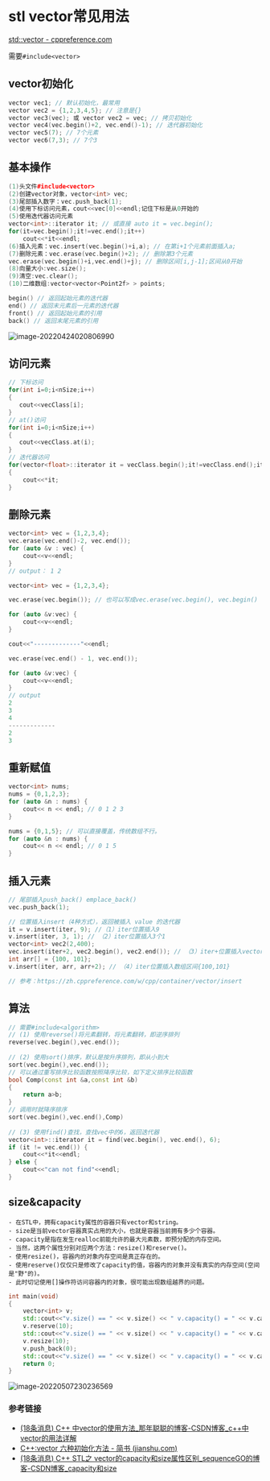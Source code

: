 # stl vector常见用法

[std::vector - cppreference.com](https://zh.cppreference.com/w/cpp/container/vector)

需要`#include<vector>`

## vector初始化

```c++
vector vec1; // 默认初始化，最常用
vector vec2 = {1,2,3,4,5}; // 注意是{}
vector vec3(vec); 或 vector vec2 = vec; // 拷贝初始化
vector vec4(vec.begin()+2, vec.end()-1); // 迭代器初始化
vector vec5(7); // 7个元素
vector vec6(7,3); // 7个3
```

## 基本操作

```c++
(1)头文件#include<vector>
(2)创建vector对象，vector<int> vec;
(3)尾部插入数字：vec.push_back(1);
(4)使用下标访问元素，cout<<vec[0]<<endl;记住下标是从0开始的
(5)使用迭代器访问元素
vector<int>::iterator it; // 或直接 auto it = vec.begin();
for(it=vec.begin();it!=vec.end();it++)
    cout<<*it<<endl;
(6)插入元素：vec.insert(vec.begin()+i,a); // 在第i+1个元素前面插入a;
(7)删除元素：vec.erase(vec.begin()+2); // 删除第3个元素
vec.erase(vec.begin()+i,vec.end()+j); // 删除区间[i,j-1];区间从0开始
(8)向量大小:vec.size();
(9)清空:vec.clear();
(10)二维数组:vector<vector<Point2f> > points; 

begin() // 返回起始元素的迭代器
end() // 返回末元素后一元素的迭代器
front() // 返回起始元素的引用
back() // 返回末尾元素的引用
```

![image-20220424020806990](https://hanbabang-1311741789.cos.ap-chengdu.myqcloud.com/Pics/image-20220424020806990.png)

## 访问元素

```c++
// 下标访问
for(int i=0;i<nSize;i++)  
{  
   cout<<vecClass[i];  
}
// at()访问
for(int i=0;i<nSize;i++)  
{  
   cout<<vecClass.at(i);  
}
// 迭代器访问
for(vector<float>::iterator it = vecClass.begin();it!=vecClass.end();it++)  
{  
    cout<<*it;  
}
```

## 删除元素

```cpp
vector<int> vec = {1,2,3,4};
vec.erase(vec.end()-2, vec.end());
for (auto &v : vec) {
    cout<<v<<endl;
}
// output： 1 2

vector<int> vec = {1,2,3,4};

vec.erase(vec.begin()); // 也可以写成vec.erase(vec.begin(), vec.begin() + 1); 删除的是左闭右开！

for (auto &v:vec) {
    cout<<v<<endl;
}

cout<<"-------------"<<endl;

vec.erase(vec.end() - 1, vec.end());

for (auto &v:vec) {
    cout<<v<<endl;
}
// output
2
3
4
-------------
2
3
```

## 重新赋值

```c++
vector<int> nums;
nums = {0,1,2,3};
for (auto &n : nums) {
    cout<< n << endl; // 0 1 2 3
}

nums = {0,1,5}; // 可以直接覆盖，传统数组不行。
for (auto &n : nums) {
    cout<< n << endl; // 0 1 5
}
```

## 插入元素

```cpp
// 尾部插入push_back() emplace_back()
vec.push_back(1);

// 位置插入insert（4种方式），返回被插入 value 的迭代器
it = v.insert(iter, 9); //（1）iter位置插入9
v.insert(iter, 3, 1); // （2）iter位置插入3个1
vector<int> vec2(2,400);
vec.insert(iter+2, vec2.begin(), vec2.end()); // （3）iter+位置插入vector<int>指定区间{2,400}
int arr[] = {100, 101};
v.insert(iter, arr, arr+2); // （4）iter位置插入数组区间{100,101}

// 参考：https://zh.cppreference.com/w/cpp/container/vector/insert
```

## 算法

```cpp
// 需要#include<algorithm>
// (1) 使用reverse()将元素翻转，将元素翻转，即逆序排列
reverse(vec.begin(),vec.end());
    
// (2) 使用sort()排序，默认是按升序排列，即从小到大
sort(vec.begin(),vec.end()); 
// 可以通过重写排序比较函数按照降序比较，如下定义排序比较函数
bool Comp(const int &a,const int &b)
{
    return a>b;
}
// 调用时就降序排序
sort(vec.begin(),vec.end(),Comp)
    
// (3) 使用find()查找，查找vec中的6，返回迭代器
vector<int>::iterator it = find(vec.begin(), vec.end(), 6);
if (it != vec.end()) {
    cout<<*it<<endl;
} else {
    cout<<"can not find"<<endl;
}
```

## size&capacity

```
- 在STL中，拥有capacity属性的容器只有vector和string。
- size是当前vector容器真实占用的大小，也就是容器当前拥有多少个容器。
- capacity是指在发生realloc前能允许的最大元素数，即预分配的内存空间。
- 当然，这两个属性分别对应两个方法：resize()和reserve()。
- 使用resize()，容器内的对象内存空间是真正存在的。
- 使用reserve()仅仅只是修改了capacity的值，容器内的对象并没有真实的内存空间(空间是"野"的)。
- 此时切记使用[]操作符访问容器内的对象，很可能出现数组越界的问题。
```

```c++
int main(void)
{
	vector<int> v;
	std::cout<<"v.size() == " << v.size() << " v.capacity() = " << v.capacity() << std::endl;
	v.reserve(10);
	std::cout<<"v.size() == " << v.size() << " v.capacity() = " << v.capacity() << std::endl;
	v.resize(10);
	v.push_back(0);
	std::cout<<"v.size() == " << v.size() << " v.capacity() = " << v.capacity() << std::endl;
	return 0;
}
```

![image-20220507230236569](https://hanbabang-1311741789.cos.ap-chengdu.myqcloud.com/image-20220507230236569.png)

### 参考链接

- [(18条消息) C++ 中vector的使用方法_那年聪聪的博客-CSDN博客_c++中vector的用法详解](https://blog.csdn.net/duan19920101/article/details/50617190?spm=1001.2101.3001.6650.8&depth_1-utm_relevant_index=14)
- [C++:vector 六种初始化方法 - 简书 (jianshu.com)](https://www.jianshu.com/p/d058866e0e10)
- [(18条消息) C++ STL之 vector的capacity和size属性区别_sequenceGO的博客-CSDN博客_capacity和size](https://blog.csdn.net/u013575812/article/details/51171135?spm=1001.2101.3001.6650.7&depth_1-utm_relevant_index=13)